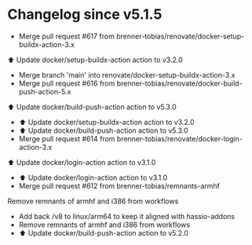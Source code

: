 # Changelog since v5.1.5
- Merge pull request #617 from brenner-tobias/renovate/docker-setup-buildx-action-3.x

⬆️ Update docker/setup-buildx-action action to v3.2.0 
- Merge branch 'main' into renovate/docker-setup-buildx-action-3.x 
- Merge pull request #616 from brenner-tobias/renovate/docker-build-push-action-5.x

⬆️ Update docker/build-push-action action to v5.3.0 
- ⬆️ Update docker/setup-buildx-action action to v3.2.0 
- ⬆️ Update docker/build-push-action action to v5.3.0 
- Merge pull request #614 from brenner-tobias/renovate/docker-login-action-3.x

⬆️ Update docker/login-action action to v3.1.0 
- ⬆️ Update docker/login-action action to v3.1.0 
- Merge pull request #612 from brenner-tobias/remnants-armhf

Remove remnants of armhf and i386 from workflows 
- Add back /v8 to linux/arm64 to keep it aligned with hassio-addons 
- Remove remnants of armhf and i386 from workflows 
- ⬆️ Update docker/build-push-action action to v5.2.0 
